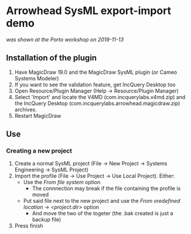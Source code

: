 # Arrowhead SysML export-import demo

*was shown at the Porto workshop on 2019-11-13*

## Installation of the plugin

1. Have MagicDraw 19.0 and the MagicDraw SysML plugin (or Cameo Systems Modeler)
2. If you want to see the validation feature, get IncQuery Desktop too
3. Open Resource/Plugin Manager (Help → Resource/Plugin Manager)
4. Select 'Import' and locate the V4MD (com.incquerylabs.v4md.zip) and the IncQuery Desktop (com.incquerylabs.arrowhead.magicdraw.zip) archives.
5. Restart MagicDraw

## Use

### Creating a new project

1. Create a normal SysML project (File -> New Project -> Systems Engineering -> SysML Project)
2. Import the profile (File -> Use Project -> Use Local Project). Either:
    * Use the *From file system* option
      * The connnection may break if the file containing the profile is moved
    * Put said file next to the new project and use the *From oredefined location* -> *<project.dir>* option
      * And move the two of the togeter (the .bak created is just a backup file)
3. Press finish
